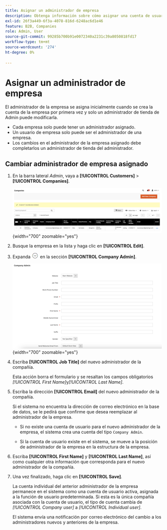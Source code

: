 ```yaml
---
title: Asignar un administrador de empresa
description: Obtenga información sobre cómo asignar una cuenta de usuario de empresa como administrador de empresa designado para la cuenta de empresa.
exl-id: 26f3a449-6f3a-4078-816d-6248ac6d1e46
feature: B2B, Companies
role: Admin, User
source-git-commit: 99285b700b91e0072340a2231c39a8050818fd17
workflow-type: tm+mt
source-wordcount: '274'
ht-degree: 0%

---
```


# Asignar un administrador de empresa

El administrador de la empresa se asigna inicialmente cuando se crea la cuenta de la empresa por primera vez y solo un administrador de tienda de Admin puede modificarla.

- Cada empresa solo puede tener un administrador asignado.
- Un usuario de empresa solo puede ser el administrador de una empresa.
- Los cambios en el administrador de la empresa asignado debe completarlos un administrador de tienda del administrador.

## Cambiar administrador de empresa asignado

1. En la barra lateral _Admin_, vaya a **[!UICONTROL Customers]** > **[!UICONTROL Companies]**.

   ![Compañías](./assets/companies-grid.png){width="700" zoomable="yes"}

1. Busque la empresa en la lista y haga clic en **[!UICONTROL Edit]**.

1. Expanda ![Selector de expansión](../assets/icon-display-expand.png) en la sección **[!UICONTROL Company Admin]**.

   ![Administrador de la empresa](./assets/company-create-company-admin.png){width="700" zoomable="yes"}

1. Escriba **[!UICONTROL Job Title]** del nuevo administrador de la compañía.

   Esta acción borra el formulario y se resaltan los campos obligatorios _[!UICONTROL First Name]_&#x200B;y&#x200B;_[!UICONTROL Last Name]_.

1. Escriba la dirección **[!UICONTROL Email]** del nuevo administrador de la compañía.

   Si el sistema no encuentra la dirección de correo electrónico en la base de datos, se le pedirá que confirme que desea reemplazar al administrador de la empresa.

   - Si no existe una cuenta de usuario para el nuevo administrador de la empresa, el sistema crea una cuenta del tipo `Company Admin`.

   - Si la cuenta de usuario existe en el sistema, se mueve a la posición de administrador de la empresa en la estructura de la empresa.

1. Escriba **[!UICONTROL First Name]** y **[!UICONTROL Last Name]**, así como cualquier otra información que corresponda para el nuevo administrador de la compañía.

1. Una vez finalizado, haga clic en **[!UICONTROL Save]**.

   La cuenta individual del anterior administrador de la empresa permanece en el sistema como una cuenta de usuario activa, asignada a la función de usuario predeterminada. Si esta es la única compañía asociada con la cuenta de usuario, el tipo de cuenta cambia de *[!UICONTROL Company user]* a *[!UICONTROL Individual user]*.

   El sistema envía una notificación por correo electrónico del cambio a los administradores nuevos y anteriores de la empresa.

